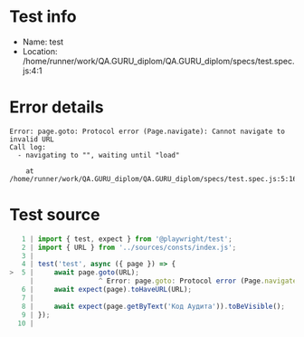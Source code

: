 # Test info

- Name: test
- Location: /home/runner/work/QA.GURU_diplom/QA.GURU_diplom/specs/test.spec.js:4:1

# Error details

```
Error: page.goto: Protocol error (Page.navigate): Cannot navigate to invalid URL
Call log:
  - navigating to "", waiting until "load"

    at /home/runner/work/QA.GURU_diplom/QA.GURU_diplom/specs/test.spec.js:5:16
```

# Test source

```ts
   1 | import { test, expect } from '@playwright/test';
   2 | import { URL } from '../sources/consts/index.js';
   3 |
   4 | test('test', async ({ page }) => {
>  5 |     await page.goto(URL);
     |                ^ Error: page.goto: Protocol error (Page.navigate): Cannot navigate to invalid URL
   6 |     await expect(page).toHaveURL(URL);
   7 |
   8 |     await expect(page.getByText('Код Аудита')).toBeVisible();
   9 | });
  10 |
```